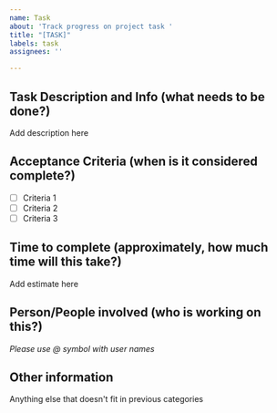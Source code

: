 ```yaml
---
name: Task
about: 'Track progress on project task '
title: "[TASK]"
labels: task
assignees: ''

---
```


## Task Description and Info (what needs to be done?)

Add description here

## Acceptance Criteria (when is it considered complete?)

- [ ] Criteria 1
- [ ] Criteria 2
- [ ] Criteria 3

## Time to complete (approximately, how much time will this take?)

Add estimate here

## Person/People involved (who is working on this?)

*Please use @ symbol with user names*

## Other information

Anything else that doesn't fit in previous categories
